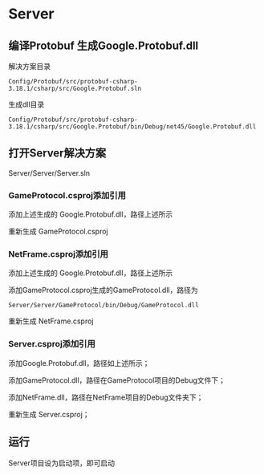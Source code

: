 # Server

## 编译Protobuf 生成Google.Protobuf.dll

解决方案目录
```
Config/Protobuf/src/protobuf-csharp-3.18.1/csharp/src/Google.Protobuf.sln
```
生成dll目录
```
Config/Protobuf/src/protobuf-csharp-3.18.1/csharp/src/Google.Protobuf/bin/Debug/net45/Google.Protobuf.dll
```

## 打开Server解决方案
Server/Server/Server.sln

### GameProtocol.csproj添加引用
添加上述生成的 Google.Protobuf.dll，路径上述所示

重新生成 GameProtocol.csproj

### NetFrame.csproj添加引用
添加上述生成的 Google.Protobuf.dll，路径上述所示

添加GameProtocol.csproj生成的GameProtocol.dll，路径为
```
Server/Server/GameProtocol/bin/Debug/GameProtocol.dll
```

重新生成 NetFrame.csproj

### Server.csproj添加引用
添加Google.Protobuf.dll，路径如上述所示；

添加GameProtocol.dll，路径在GameProtocol项目的Debug文件下；

添加NetFrame.dll，路径在NetFrame项目的Debug文件夹下；

重新生成 Server.csproj；


## 运行
Server项目设为启动项，即可启动
